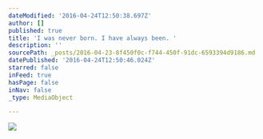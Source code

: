 ```yaml
---
dateModified: '2016-04-24T12:50:38.697Z'
author: []
published: true
title: 'I was never born. I have always been. '
description: ''
sourcePath: _posts/2016-04-23-8f450f0c-f744-450f-91dc-6593394d9186.md
datePublished: '2016-04-24T12:50:46.024Z'
starred: false
inFeed: true
hasPage: false
inNav: false
_type: MediaObject

---
```

![](https://the-grid-user-content.s3-us-west-2.amazonaws.com/dd8dd778-907c-463c-b35f-353af7786bc4.jpg)
